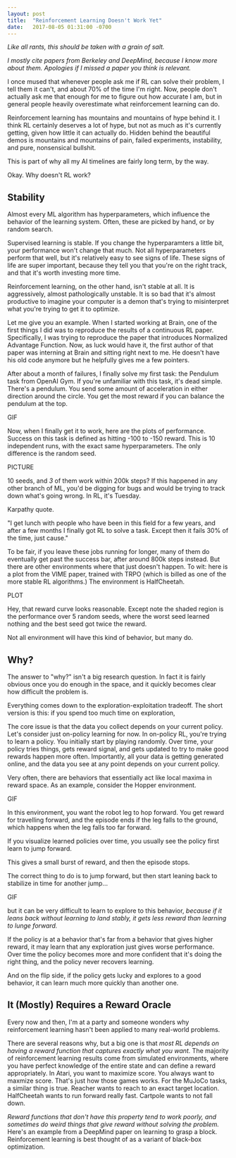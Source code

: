 ```yaml
---
layout: post
title:  "Reinforcement Learning Doesn't Work Yet"
date:   2017-08-05 01:31:00 -0700
---
```


*Like all rants, this should be taken with a grain of salt.*

*I mostly cite papers from Berkeley and DeepMind, because I know more about them.
Apologies if I missed a paper you think is relevant.*

I once mused that whenever people ask me if RL can solve their problem, I tell
them it can't, and about 70% of the time I'm right. Now, people don't actually
ask me that enough for me to figure out how accurate I am, but in general
people heavily overestimate what reinforcement learning can do.

Reinforcement learning has mountains and mountains of hype behind it. I think
RL certainly deserves a lot of hype, but not as much as it's currently getting,
given how little it can actually do. Hidden behind the beautiful demos is
mountains and mountains of pain, failed experiments, instability, and pure,
nonsensical bullshit.

This is part of why all my AI timelines are fairly long term, by the way.

Okay. Why doesn't RL work?


Stability
------------------------------------------------------------------------

Almost every ML algorithm has hyperparameters, which influence the behavior
of the learning system. Often, these are picked by hand, or by random search.

Supervised learning is stable. If you change the hyperparamters a little bit,
your performance won't change that much. Not all hyperparameters perform that
well, but it's relatively easy to see signs of life. These signs of life are
super important, because they tell you that you're on the right track, and
that it's worth investing more time.

Reinforcement learning, on the other hand, isn't stable at all. It is aggressively,
almost pathologically unstable. It is so bad that it's almost productive to
imagine your computer is a demon that's trying to misinterpret what you're trying
to get it to optimize.

Let me give you an example. When I started working at Brain, one of the first
things I did was to reproduce the results of a continuous RL paper. Specifically,
I was trying to reproduce the paper that introduces Normalized Advantage Function.
Now, as luck would have it, the first author of that paper was interning at
Brain and sitting right next to me. He doesn't have his old code anymore but he
helpfully gives me a few pointers.

After about a month of failures, I finally solve my first task: the Pendulum
task from OpenAI Gym. If you're unfamiliar with this task, it's dead simple.
There's a pendulum. You send some amount of acceleration in either direction
around the circle. You get the most reward if you can balance the pendulum at
the top.

GIF

Now, when I finally get it to work, here are the plots of performance. Success
on this task is defined as hitting -100 to -150 reward. This is 10 independent
runs, with the exact same hyperparameters. The only difference is the random seed.

PICTURE

10 seeds, and *3* of them work within 200k steps? If this happened in any other
branch of ML, you'd be digging for bugs and would be trying to track down what's
going wrong. In RL, it's Tuesday.

Karpathy quote.

"I get lunch with people who have been in this field for a few years,
and after a few months I finally got RL to solve a task. Except then it
fails 30% of the time, just cause."

To be fair, if you leave these jobs running for longer, many of them do
eventually get past the success bar, after around 800k steps instead. But there
are other environments where that just doesn't happen. To wit: here is a plot
from the VIME paper, trained with TRPO (which is billed as one of the more stable
RL algorithms.) The environment is HalfCheetah.

PLOT

Hey, that reward curve looks reasonable. Except note the shaded region is the
performance over 5 random seeds, where the worst seed learned nothing and the
best seed got twice the reward.

Not all environment will have this kind of behavior, but many do.


Why?
---------------------------------------------------------------------------

The answer to "why?" isn't a big research question. In fact it is fairly obvious
once you do enough in the space, and it quickly becomes clear how difficult the
problem is.

Everything comes down to the exploration-exploitation tradeoff. The short version
is this: if you spend too much time on exploration, 

The core issue is that the data you collect depends on your current policy.
Let's consider just on-policy learning for now. In on-policy RL, you're trying
to learn a policy. You initially start by playing randomly. Over time, your policy
tries things, gets reward signal, and gets updated to try to make good rewards
happen more often. Importantly, all your data is getting generated online, and
the data you see at any point depends on your current policy.

Very often, there are behaviors that essentially act like local maxima in reward
space. As an example, consider the Hopper environment.

GIF

In this environment, you want the robot leg to hop forward. You get reward for
travelling forward, and the episode ends if the leg falls to the ground, which
happens when the leg falls too far forward.

If you visualize learned policies over time, you usually see the policy first
learn to jump forward.

This gives a small burst of reward, and then the episode stops.

The correct thing to do is to jump forward, but then start leaning back to
stabilize in time for another jump...

GIF

but it can be very difficult to learn to explore to this behavior, *because
if it leans back without learning to land stably, it gets less reward than
learning to lunge forward.*

If the policy is at a behavior that's far from a behavior that gives higher reward,
it may learn that any exploration just gives worse performance. Over time the
policy becomes more and more confident that it's doing the right thing, and
the policy never recovers learning.

And on the flip side, if the policy gets lucky and explores to a good behavior,
it can learn much more quickly than another one.


It (Mostly) Requires a Reward Oracle
------------------------------------------------------------------------------

Every now and then, I'm at a party and someone wonders why reinforcement learning
hasn't been applied to many real-world problems.

There are several reasons why, but a big one is that *most RL depends on having
a reward function that captures exactly what you want.* The majority of
reinforcement learning results come from simulated environments, where you have
perfect knowledge of the entire state and can define a reward appropriately.
In Atari, you want to maximize score. You always want to maxmize score. That's
just how those games works. For the MuJoCo tasks, a similar thing is true. Reacher
wants to reach to an exact target location. HalfCheetah wants to run forward
really fast. Cartpole wants to not fall down.

*Reward functions that don't have this property tend to work poorly, and sometimes
do weird things that give  reward without solving the problem.* Here's an example
from a DeepMind paper on learning to grasp a block.
Reinforcement learning is best thought of as a variant of black-box optimization.

